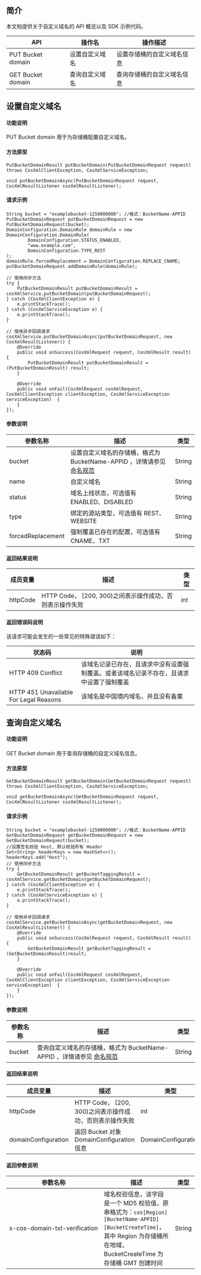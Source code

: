 

## 简介

本文档提供关于自定义域名的 API 概览以及 SDK 示例代码。

| API               | 操作名         | 操作描述                   |
| ----------------- | -------------- | -------------------------- |
| PUT Bucket domain | 设置自定义域名 | 设置存储桶的自定义域名信息 |
| GET Bucket domain | 查询自定义域名 | 查询存储桶的自定义域名信息 |

## 设置自定义域名

#### 功能说明

PUT Bucket domain 用于为存储桶配置自定义域名。

#### 方法原型

```
PutBucketDomainResult putBucketDomain(PutBucketDomainRequest request) throws CosXmlClientException, CosXmlServiceException;

void putBucketDomainAsync(PutBucketDomainRequest request, CosXmlResultListener cosXmlResultListener);
```

#### 请求示例

```
String bucket = "examplebucket-1250000000"; //格式：BucketName-APPID
PutBucketDomainRequest putBucketDomainRequest = new PutBucketDomainRequest(bucket);
DomainConfiguration.DomainRule domainRule = new DomainConfiguration.DomainRule(
        DomainConfiguration.STATUS_ENABLED,
        "www.example.com",
        DomainConfiguration.TYPE_REST
);
domainRule.forcedReplacement = DomainConfiguration.REPLACE_CNAME;
putBucketDomainRequest.addDomainRule(domainRule);

// 使用同步方法
try {
    PutBucketDomainResult putBucketDomainResult = cosXmlService.putBucketDomain(putBucketDomainRequest);
} catch (CosXmlClientException e) {
    e.printStackTrace();
} catch (CosXmlServiceException e) {
    e.printStackTrace();
}

// 使用异步回调请求
cosXmlService.putBucketDomainAsync(putBucketDomainRequest, new CosXmlResultListener() {
    @Override
    public void onSuccess(CosXmlRequest request, CosXmlResult result) {
        PutBucketDomainResult putBucketDomainResult = (PutBucketDomainResult) result;
    }

    @Override
    public void onFail(CosXmlRequest cosXmlRequest, CosXmlClientException clientException, CosXmlServiceException serviceException)  {
    }
});
```

#### 参数说明

| 参数名称          | 描述                                                         | 类型   |
| ----------------- | ------------------------------------------------------------ | ------ |
| bucket            | 设置自定义域名的存储桶，格式为 BucketName-APPID ，详情请参见 [命名规范](https://cloud.tencent.com/document/product/436/13312#.E5.91.BD.E5.90.8D.E8.A7.84.E8.8C.83) | String |
| name              | 自定义域名                                                   | String |
| status            | 域名上线状态，可选值有 ENABLED、DISABLED                     | String |
| type              | 绑定的源站类型，可选值有 REST、WEBSITE                       | String |
| forcedReplacement | 强制覆盖已存在的配置，可选值有 CNAME、TXT                    | String |

#### 返回结果说明

| 成员变量 | 描述                                                     | 类型 |
| -------- | -------------------------------------------------------- | ---- |
| httpCode | HTTP Code， [200, 300)之间表示操作成功，否则表示操作失败 | int  |

#### 返回错误码说明

该请求可能会发生的一些常见的特殊错误如下：

| 状态码                                 | 说明                                                         |
| -------------------------------------- | ------------------------------------------------------------ |
| HTTP 409 Conflict                      | 该域名记录已存在，且请求中没有设置强制覆盖。或者该域名记录不存在，且请求中设置了强制覆盖 |
| HTTP 451 Unavailable For Legal Reasons | 该域名是中国境内域名，并且没有备案                           |

## 查询自定义域名

#### 功能说明

GET Bucket domain 用于查询存储桶的自定义域名信息。

#### 方法原型

```
GetBucketDomainResult getBucketDomain(GetBucketDomainRequest request) throws CosXmlClientException, CosXmlServiceException;

void getBucketDomainAsync(GetBucketDomainRequest request, CosXmlResultListener cosXmlResultListener);
```

#### 请求示例

```
String bucket = "examplebucket-1250000000"; //格式：BucketName-APPID
GetBucketDomainRequest getBucketDomainRequest = new GetBucketDomainRequest(bucket);
//设置签名校验 Host, 默认校验所有 Header
Set<String> headerKeys = new HashSet<>();
headerKeys.add("Host");
// 使用同步方法
try {
    GetBucketDomainResult getBucketTaggingResult = cosXmlService.getBucketDomain(getBucketDomainRequest);
} catch (CosXmlClientException e) {
    e.printStackTrace();
} catch (CosXmlServiceException e) {
    e.printStackTrace();
}

// 使用异步回调请求
cosXmlService.getBucketDomainAsync(getBucketDomainRequest, new CosXmlResultListener() {
    @Override
    public void onSuccess(CosXmlRequest request, CosXmlResult result) {
        GetBucketDomainResult getBucketTaggingResult = (GetBucketDomainResult)result;
    }

    @Override
    public void onFail(CosXmlRequest cosXmlRequest, CosXmlClientException clientException, CosXmlServiceException serviceException)  {
    }
});
```

#### 参数说明

| 参数名称 | 描述                                                         | 类型   |
| -------- | ------------------------------------------------------------ | ------ |
| bucket   | 查询自定义域名的存储桶，格式为 BucketName-APPID ，详情请参见 [命名规范](https://cloud.tencent.com/document/product/436/13312#.E5.91.BD.E5.90.8D.E8.A7.84.E8.8C.83) | String |

#### 返回结果说明

| 成员变量            | 描述                                                     | 类型                |
| ------------------- | -------------------------------------------------------- | ------------------- |
| httpCode            | HTTP Code， [200, 300)之间表示操作成功，否则表示操作失败 | int                 |
| domainConfiguration | 返回 Bucket 对象 DomainConfiguration 信息                | DomainConfiguration |

#### 返回参数说明

<table>
<thead>
<tr>
<th>参数名称</th>
<th>描述</th>
<th>类型</th>
</tr>
</thead>
<tbody><tr>
<td nowrap="nowrap">x-cos-domain-txt-verification</td>
<td>域名校验信息，该字段是一个 MD5 校验值，原串格式为：<code>cos[Region][BucketName-APPID][BucketCreateTime]</code>，其中 Region 为存储桶所在地域，BucketCreateTime 为存储桶 GMT 创建时间</td>
<td>String</td>
</tr>
</tbody></table>
